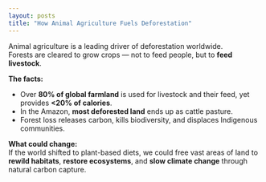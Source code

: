 ```yaml
---
layout: posts
title: "How Animal Agriculture Fuels Deforestation"
---
```


Animal agriculture is a leading driver of deforestation worldwide.  
Forests are cleared to grow crops — not to feed people, but to **feed livestock**.

**The facts:**
- Over **80% of global farmland** is used for livestock and their feed, yet provides **<20% of calories**.
- In the Amazon, **most deforested land** ends up as cattle pasture.
- Forest loss releases carbon, kills biodiversity, and displaces Indigenous communities.

**What could change:**  
If the world shifted to plant-based diets, we could free vast areas of land to **rewild habitats**, **restore ecosystems**, and **slow climate change** through natural carbon capture.